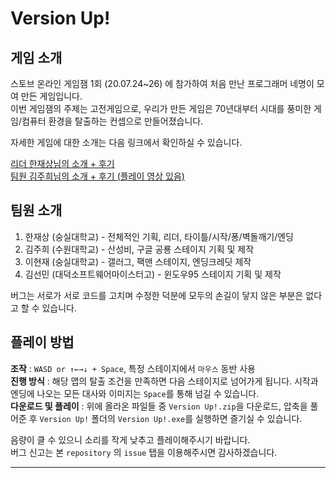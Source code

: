 # Version Up!

## 게임 소개

스토브 온라인 게임잼 1회 (20.07.24~26) 에 참가하여 처음 만난 프로그래머 네명이 모여 만든 게임입니다.  
이번 게임잼의 주제는 고전게임으로, 우리가 만든 게임은 70년대부터 시대를 풍미한 게임/컴퓨터 환경을 탈출하는 컨셉으로 만들어졌습니다.  

자세한 게임에 대한 소개는 다음 링크에서 확인하실 수 있습니다.  

[리더 한재상님의 소개 + 후기](https://page.onstove.com/indie/kr/view/5746398)  
[팀원 김주희님의 소개 + 후기 (플레이 영상 있음)](https://blog.naver.com/inki1030/222043271205)  

## 팀원 소개

1. 한재상 (숭실대학교) - 전체적인 기획, 리더, 타이틀/시작/퐁/벽돌깨기/엔딩
2. 김주희 (수원대학교) - 산성비, 구글 공룡 스테이지 기획 및 제작
3. 이현재 (숭실대학교) - 갤러그, 팩맨 스테이지, 엔딩크레딧 제작
4. 김선민 (대덕소프트웨어마이스터고) - 윈도우95 스테이지 기획 및 제작

버그는 서로가 서로 코드를 고치며 수정한 덕분에 모두의 손길이 닿지 않은 부분은 없다고 할 수 있습니다.

## 플레이 방법

__조작__ : `WASD or ↑←→↓ + Space`, 특정 스테이지에서 `마우스` 동반 사용  
__진행 방식__ : 해당 맵의 탈출 조건을 만족하면 다음 스테이지로 넘어가게 됩니다. 시작과 엔딩에 나오는 모든 대사와 이미지는 `Space`를 통해 넘길 수 있습니다.  
__다운로드 및 플레이__ : 위에 올라온 파일들 중 `Version Up!.zip`을 다운로드, 압축을 풀어준 후 `Version Up!` 폴더의 `Version Up!.exe`를 실행하면 즐기실 수 있습니다.  

음량이 클 수 있으니 소리를 작게 낮추고 플레이해주시기 바랍니다.  
버그 신고는 본 `repository` 의 `issue` 탭을 이용해주시면 감사하겠습니다.

---
